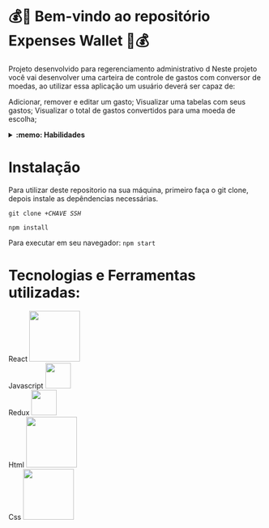 # 💰👜 Bem-vindo ao repositório Expenses Wallet 🎒💰

Projeto desenvolvido para regerenciamento administrativo d
Neste projeto você vai desenvolver uma carteira de controle de gastos com conversor de moedas, ao utilizar essa aplicação um usuário deverá ser capaz de:

Adicionar, remover e editar um gasto;
Visualizar uma tabelas com seus gastos;
Visualizar o total de gastos convertidos para uma moeda de escolha;

<details>
  <summary><strong>:memo: Habilidades</strong></summary><br />

Neste projeto, verificamos se você é capaz de:

- Criar um _store_ Redux em aplicações React

- Criar _reducers_ no Redux em aplicações React

- Criar _actions_ no Redux em aplicações React

- Criar _dispatchers_ no Redux em aplicações React

- Conectar Redux aos componentes React

- Criar _actions_ assíncronas na sua aplicação React que faz uso de Redux.
</details>

# <strong> Instalação </strong>

Para utilizar deste repositorio na sua máquina, primeiro faça o git clone, depois instale as depêndencias necessárias.

<code>git clone +*CHAVE SSH*</code>

<code>npm install</code>

Para executar em seu navegador:
<code>npm start</code>

# <strong> Tecnologias e Ferramentas utilizadas: </strong>
React
<img width="100px" src="https://www.vectorlogo.zone/logos/reactjs/reactjs-ar21.svg" /></br>
Javascript
<img width="50px" src="https://cdn.jsdelivr.net/gh/devicons/devicon/icons/javascript/javascript-original.svg" /></br>
Redux
<img width="50px" src="https://cdn.jsdelivr.net/gh/devicons/devicon/icons/redux/redux-original.svg" /></br>
Html
<img width="100px" src="https://www.vectorlogo.zone/logos/w3_html5/w3_html5-ar21.svg" /></br>
Css
<img width="100px" src="https://www.vectorlogo.zone/logos/w3_css/w3_css-ar21.svg" /></br>

